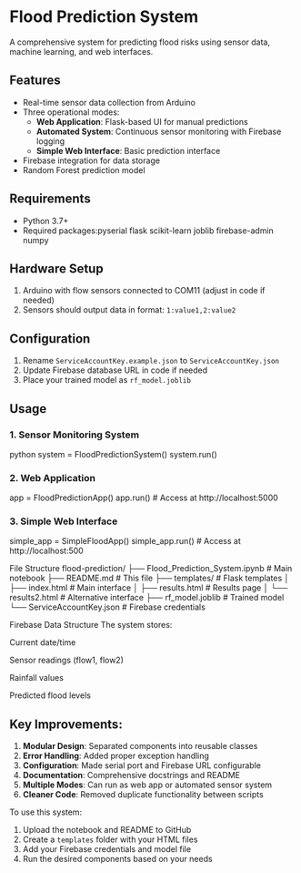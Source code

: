 # Flood Prediction System

A comprehensive system for predicting flood risks using sensor data, machine learning, and web interfaces.

## Features

- Real-time sensor data collection from Arduino
- Three operational modes:
  - **Web Application**: Flask-based UI for manual predictions
  - **Automated System**: Continuous sensor monitoring with Firebase logging
  - **Simple Web Interface**: Basic prediction interface
- Firebase integration for data storage
- Random Forest prediction model

## Requirements

- Python 3.7+
- Required packages:pyserial
flask
scikit-learn
joblib
firebase-admin
numpy


## Hardware Setup

1. Arduino with flow sensors connected to COM11 (adjust in code if needed)
2. Sensors should output data in format: `1:value1,2:value2`

## Configuration

1. Rename `ServiceAccountKey.example.json` to `ServiceAccountKey.json`
2. Update Firebase database URL in code if needed
3. Place your trained model as `rf_model.joblib`

## Usage

### 1. Sensor Monitoring System
python
system = FloodPredictionSystem()
system.run()

### 2. Web Application
app = FloodPredictionApp()
app.run()  # Access at http://localhost:5000

### 3. Simple Web Interface
simple_app = SimpleFloodApp()
simple_app.run()  # Access at http://localhost:500

File Structure
flood-prediction/
├── Flood_Prediction_System.ipynb  # Main notebook
├── README.md                      # This file
├── templates/                     # Flask templates
│   ├── index.html                 # Main interface
│   ├── results.html               # Results page
│   └── results2.html              # Alternative interface
├── rf_model.joblib                # Trained model
└── ServiceAccountKey.json         # Firebase credentials

Firebase Data Structure
The system stores:

Current date/time

Sensor readings (flow1, flow2)

Rainfall values

Predicted flood levels


## Key Improvements:

1. **Modular Design**: Separated components into reusable classes
2. **Error Handling**: Added proper exception handling
3. **Configuration**: Made serial port and Firebase URL configurable
4. **Documentation**: Comprehensive docstrings and README
5. **Multiple Modes**: Can run as web app or automated sensor system
6. **Cleaner Code**: Removed duplicate functionality between scripts

To use this system:
1. Upload the notebook and README to GitHub
2. Create a `templates` folder with your HTML files
3. Add your Firebase credentials and model file
4. Run the desired components based on your needs
